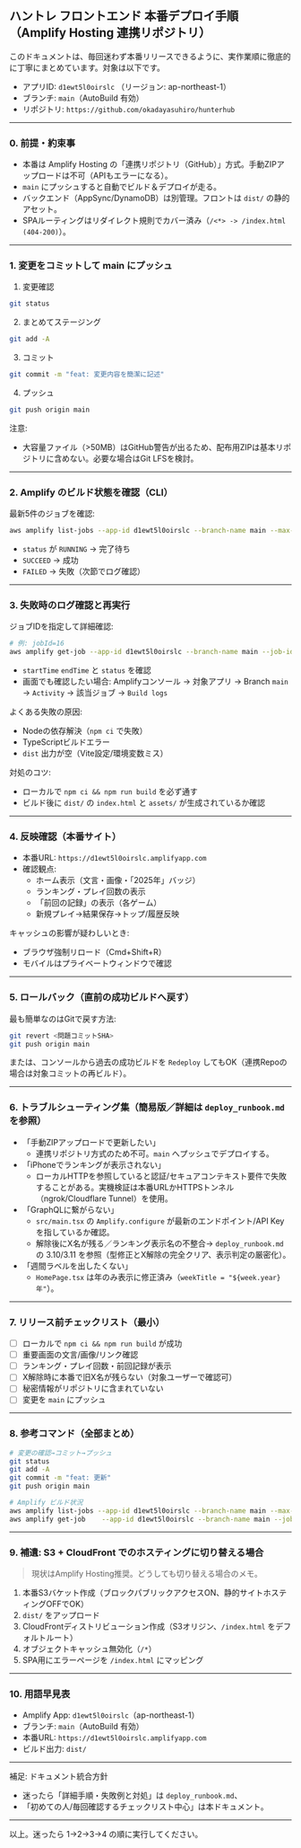## ハントレ フロントエンド 本番デプロイ手順（Amplify Hosting 連携リポジトリ）

このドキュメントは、毎回迷わず本番リリースできるように、実作業順に徹底的に丁寧にまとめています。対象は以下です。
- アプリID: `d1ewt5l0oirslc` （リージョン: ap-northeast-1）
- ブランチ: `main`（AutoBuild 有効）
- リポジトリ: `https://github.com/okadayasuhiro/hunterhub`

---

### 0. 前提・約束事
- 本番は Amplify Hosting の「連携リポジトリ（GitHub）」方式。手動ZIPアップロードは不可（APIもエラーになる）。
- `main` にプッシュすると自動でビルド＆デプロイが走る。
- バックエンド（AppSync/DynamoDB）は別管理。フロントは `dist/` の静的アセット。
- SPAルーティングはリダイレクト規則でカバー済み（`/<*> -> /index.html (404-200)`）。

---

### 1. 変更をコミットして main にプッシュ
1) 変更確認
```bash
git status
```
2) まとめてステージング
```bash
git add -A
```
3) コミット
```bash
git commit -m "feat: 変更内容を簡潔に記述"
```
4) プッシュ
```bash
git push origin main
```

注意:
- 大容量ファイル（>50MB）はGitHub警告が出るため、配布用ZIPは基本リポジトリに含めない。必要な場合はGit LFSを検討。

---

### 2. Amplify のビルド状態を確認（CLI）
最新5件のジョブを確認:
```bash
aws amplify list-jobs --app-id d1ewt5l0oirslc --branch-name main --max-items 5
```
- `status` が `RUNNING` → 完了待ち
- `SUCCEED` → 成功
- `FAILED` → 失敗（次節でログ確認）

---

### 3. 失敗時のログ確認と再実行
ジョブIDを指定して詳細確認:
```bash
# 例: jobId=16
aws amplify get-job --app-id d1ewt5l0oirslc --branch-name main --job-id 16
```
- `startTime` `endTime` と `status` を確認
- 画面でも確認したい場合: Amplifyコンソール → 対象アプリ → Branch `main` → `Activity` → 該当ジョブ → `Build logs`

よくある失敗の原因:
- Nodeの依存解決（`npm ci` で失敗）
- TypeScriptビルドエラー
- `dist` 出力が空（Vite設定/環境変数ミス）

対処のコツ:
- ローカルで `npm ci && npm run build` を必ず通す
- ビルド後に `dist/` の `index.html` と `assets/` が生成されているか確認

---

### 4. 反映確認（本番サイト）
- 本番URL: `https://d1ewt5l0oirslc.amplifyapp.com`
- 確認観点:
  - ホーム表示（文言・画像・「2025年」バッジ）
  - ランキング・プレイ回数の表示
  - 「前回の記録」の表示（各ゲーム）
  - 新規プレイ→結果保存→トップ/履歴反映

キャッシュの影響が疑わしいとき:
- ブラウザ強制リロード（Cmd+Shift+R）
- モバイルはプライベートウィンドウで確認

---

### 5. ロールバック（直前の成功ビルドへ戻す）
最も簡単なのはGitで戻す方法:
```bash
git revert <問題コミットSHA>
git push origin main
```
または、コンソールから過去の成功ビルドを `Redeploy` してもOK（連携Repoの場合は対象コミットの再ビルド）。

---

### 6. トラブルシューティング集（簡易版／詳細は `deploy_runbook.md` を参照）
- 「手動ZIPアップロードで更新したい」
  - 連携リポジトリ方式のため不可。`main` へプッシュでデプロイする。
- 「iPhoneでランキングが表示されない」
  - ローカルHTTPを参照していると認証/セキュアコンテキスト要件で失敗することがある。実機検証は本番URLかHTTPSトンネル（ngrok/Cloudflare Tunnel）を使用。
- 「GraphQLに繋がらない」
  - `src/main.tsx` の `Amplify.configure` が最新のエンドポイント/API Keyを指しているか確認。
  - 解除後にX名が残る／ランキング表示名の不整合→ `deploy_runbook.md` の 3.10/3.11 を参照（型修正とX解除の完全クリア、表示判定の厳密化）。
- 「週間ラベルを出したくない」
  - `HomePage.tsx` は年のみ表示に修正済み（`weekTitle = "${week.year}年"`）。

---

### 7. リリース前チェックリスト（最小）
- [ ] ローカルで `npm ci && npm run build` が成功
- [ ] 重要画面の文言/画像/リンク確認
- [ ] ランキング・プレイ回数・前回記録が表示
- [ ] X解除時に本番で旧X名が残らない（対象ユーザーで確認可）
- [ ] 秘密情報がリポジトリに含まれていない
- [ ] 変更を `main` にプッシュ

---

### 8. 参考コマンド（全部まとめ）
```bash
# 変更の確認→コミット→プッシュ
git status
git add -A
git commit -m "feat: 更新"
git push origin main

# Amplify ビルド状況
aws amplify list-jobs --app-id d1ewt5l0oirslc --branch-name main --max-items 5
aws amplify get-job    --app-id d1ewt5l0oirslc --branch-name main --job-id <ID>
```

---

### 9. 補遺: S3 + CloudFront でのホスティングに切り替える場合
> 現状はAmplify Hosting推奨。どうしても切り替える場合のメモ。

1) 本番S3バケット作成（ブロックパブリックアクセスON、静的サイトホスティングOFFでOK）
2) `dist/` をアップロード
3) CloudFrontディストリビューション作成（S3オリジン、`/index.html` をデフォルトルート）
4) オブジェクトキャッシュ無効化（`/*`）
5) SPA用にエラーページを `/index.html` にマッピング

---

### 10. 用語早見表
- Amplify App: `d1ewt5l0oirslc`（ap-northeast-1）
- ブランチ: `main`（AutoBuild 有効）
- 本番URL: `https://d1ewt5l0oirslc.amplifyapp.com`
- ビルド出力: `dist/`

---

補足: ドキュメント統合方針
- 迷ったら「詳細手順・失敗例と対処」は `deploy_runbook.md`、
- 「初めての人/毎回確認するチェックリスト中心」は本ドキュメント。

---

以上。迷ったら 1→2→3→4 の順に実行してください。
